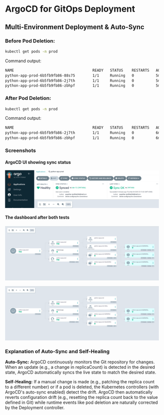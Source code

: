 # ArgoCD for GitOps Deployment

## Multi-Environment Deployment & Auto-Sync

### Before Pod Deletion:

```bash
kubectl get pods -n prod
```

Command output:

```bash
NAME                                    READY   STATUS    RESTARTS   AGE
python-app-prod-6b5fb9fb86-88s75        1/1     Running   0          5m
python-app-prod-6b5fb9fb86-2j7th        1/1     Running   0          5m
python-app-prod-6b5fb9fb86-zbhpf        1/1     Running   0          5m
```

### After Pod Deletion:

```bash
kubectl get pods -n prod
```

Command output:

```bash
NAME                                    READY   STATUS    RESTARTS   AGE
python-app-prod-6b5fb9fb86-2j7th        1/1     Running   0          6m21s
python-app-prod-6b5fb9fb86-zbhpf        1/1     Running   0          6m21s
```

### Screenshots 

#### ArgoCD UI showing sync status 

![Screenshot](sync_status.png) 

#### The dashboard after both tests

![Screenshot](dashboard_before.png) 

![Screenshot](dashboard_after.png) 

### Explanation of Auto-Sync and Self-Healing

**Auto-Sync:**
ArgoCD continuously monitors the Git repository for changes. When an update (e.g., a change in replicaCount) is detected in the desired state, ArgoCD automatically syncs the live state to match the desired state.

**Self-Healing:**
If a manual change is made (e.g., patching the replica count to a different number) or if a pod is deleted, the Kubernetes controllers (with ArgoCD's auto-sync enabled) detect the drift. ArgoCD then automatically reverts configuration drift (e.g., resetting the replica count back to the value defined in Git) while runtime events like pod deletion are naturally corrected by the Deployment controller.